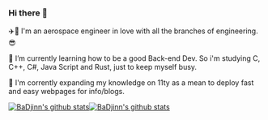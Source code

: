 ### Hi there 👋
:airplane::space_invader: I'm an aerospace engineer in love with all the branches of engineering.:sunglasses:

🌱 I’m currently learning how to be a good Back-end Dev.
So i'm studying C, C++, C#, Java Script and Rust, just to keep myself busy.

🔭 I'm corrently expanding my knowledge on 11ty as a mean to deploy fast and easy webpages for info/blogs.

<a href="https://github.com/anuraghazra/github-readme-stats"><img src="https://github-readme-stats.vercel.app/api?username=badjinn&theme=tokyonight&hide=contribs,issues&show_icons=true&hide_border=true" alt="BaDjinn's github stats" /><img src="https://github-readme-stats.vercel.app/api/top-langs/?username=badjinn&layout=compact&theme=tokyonight&hide_border=true" alt="BaDjinn's github stats" /></a>

<!-- [![Top Langs](https://github-readme-stats.vercel.app/api/top-langs/?username=badjinn&layout=compact&theme=tokyonight)](https://github.com/anuraghazra/github-readme-stats) -->
<!--
**BaDjinn/BaDjinn** is a ✨ _special_ ✨ repository because its `README.md` (this file) appears on your GitHub profile.

Here are some ideas to get you started:

- 🔭 I’m currently working on ...
- 🌱 I’m currently learning ...
- 👯 I’m looking to collaborate on ...
- 🤔 I’m looking for help with ...
- 💬 Ask me about ...
- 📫 How to reach me: ...
- 😄 Pronouns: ...
- ⚡ Fun fact: ...
-->
